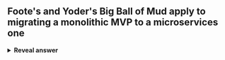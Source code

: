 ## Foote's and Yoder's Big Ball of Mud apply to&nbsp; migrating a monolithic MVP to a microservices one
<details>
<summary><b>Reveal answer</b></summary>
monolith can become a big ball of mud! structure decay over time.<br><br>Choose to start migration to microservices when its no longer feasible to work with the big ball of mud
</details>
